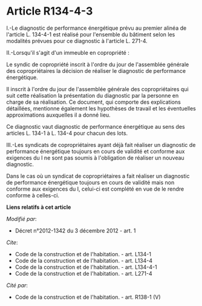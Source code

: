 # Article R134-4-3

I.-Le diagnostic de performance énergétique prévu au premier alinéa de l'article L. 134-4-1 est réalisé pour l'ensemble du
bâtiment selon les modalités prévues pour ce diagnostic à l'article L. 271-4. 

II.-Lorsqu'il s'agit d'un immeuble en copropriété : 

Le syndic de copropriété inscrit à l'ordre du jour de l'assemblée générale des copropriétaires la décision de réaliser le
diagnostic de performance énergétique. 

Il inscrit à l'ordre du jour de l'assemblée générale des copropriétaires qui suit cette réalisation la présentation du
diagnostic par la personne en charge de sa réalisation. Ce document, qui comporte des explications détaillées, mentionne
également les hypothèses de travail et les éventuelles approximations auxquelles il a donné lieu. 

Ce diagnostic vaut diagnostic de performance énergétique au sens des articles L. 134-1 à L. 134-4 pour chacun des lots. 

III.-Les syndicats de copropriétaires ayant déjà fait réaliser un diagnostic de performance énergétique toujours en cours de
validité et conforme aux exigences du I ne sont pas soumis à l'obligation de réaliser un nouveau diagnostic. 

Dans le cas où un syndicat de copropriétaires a fait réaliser un diagnostic de performance énergétique toujours en cours de
validité mais non conforme aux exigences du I, celui-ci est complété en vue de le rendre conforme à celles-ci.

**Liens relatifs à cet article**

_Modifié par_:

  - Décret n°2012-1342 du 3 décembre 2012 - art. 1

_Cite_:

  - Code de la construction et de l'habitation. - art. L134-1
  - Code de la construction et de l'habitation. - art. L134-4
  - Code de la construction et de l'habitation. - art. L134-4-1
  - Code de la construction et de l'habitation. - art. L271-4

_Cité par_:

  - Code de la construction et de l'habitation. - art. R138-1 (V)
